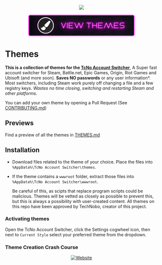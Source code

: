 
<p align="center">
  <a href="https://tcno.co/">
    <img src="https://raw.githubusercontent.com/TcNobo/TcNo-Acc-Switcher-Themes/master/other/img/Themes_Banner.png"></a>
</p>

<p align="center"><a target="_blank" href="https://github.com/TcNobo/TcNo-Acc-Switcher-Themes/blob/main/THEMES.md">
  <img alt="View Themes" src="/other/img/View_Themes.png" height=70"></a>
</p>

# Themes

**This is a collection of themes for the [TcNo Account Switcher](https://github.com/TcNobo/TcNo-Acc-Switcher)**, A Super fast account switcher for Steam, Battle.net, Epic Games, Origin, Riot Games and Ubisoft (and more soon).
**Saves NO passwords** or any user information*. Most switchers, including Steam work purely off changing a file and a few registry keys.
*Wastes no time closing, switching and restarting Steam and other platforms.*


You can add your own theme by opening a Pull Request (See [CONTRIBUTING.md](CONTRIBUTING.md))

## Previews

Find a preview of all the themes in [THEMES.md](THEMES.md)

## Installation

- Download files related to the theme of your choice. Place the files into `%AppData%\TcNo Account Switcher\themes`.

- If the theme contains a `wwwroot` folder, extract those files into `%AppData%\TcNo Account Switcher\wwwroot`.

  Be careful of this, as scipts that replace program scripts could be malicious. Themes will be vetted as closely as possible to prevent this, but this is always a possibility with user-created content. All themes on this repo have been approved by TechNobo, creator of this project.

### Activating themes

Open the TcNo Account Switcher, click the Settings cogwheel icon, then next to `Current Style` select your preferred theme from the dropdown.

### Theme Creation Crash Course
<p align="center">
	<a href="https://youtu.be/rulU3bKyel0">
	    <img alt="Website" src="https://i.imgur.com/Pij9ASE.png" target="_blank" height=300">
	</a>
</p>

